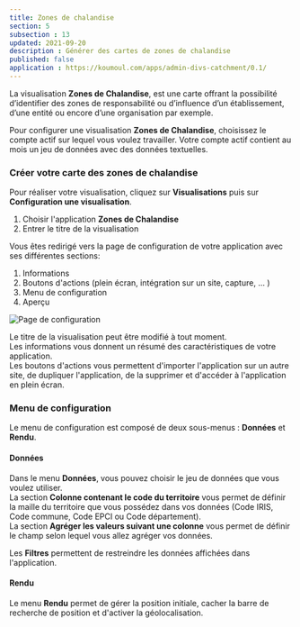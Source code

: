 ```yaml
---
title: Zones de chalandise
section: 5
subsection : 13
updated: 2021-09-20
description : Générer des cartes de zones de chalandise
published: false
application : https://koumoul.com/apps/admin-divs-catchment/0.1/
---
```



La visualisation **Zones de Chalandise**, est une carte offrant la possibilité d’identifier des zones de responsabilité ou d’influence d’un établissement, d’une entité ou encore d’une organisation par exemple.


Pour configurer une visualisation **Zones de Chalandise**, choisissez le compte actif sur lequel vous voulez travailler. Votre compte actif contient au mois un jeu de données avec des données textuelles.

### Créer votre carte des zones de chalandise

Pour réaliser votre visualisation, cliquez sur **Visualisations** puis sur **Configuration une visualisation**.

1. Choisir l'application **Zones de Chalandise**
2. Entrer le titre de la visualisation

<p>
</p>

Vous êtes redirigé vers la page de configuration de votre application avec ses différentes sections:

1. Informations
2. Boutons d'actions (plein écran, intégration sur un site, capture, ... )
3. Menu de configuration
4. Aperçu

![Page de configuration](./images/user-guide/chalandise-config.jpg)


Le titre de la visualisation peut être modifié à tout moment.  
Les informations vous donnent un résumé des caractéristiques de votre application.  
Les boutons d'actions vous permettent d'importer l'application sur un autre site, de dupliquer l'application, de la supprimer et d'accéder à l'application en plein écran.

### Menu de configuration


Le menu de configuration est composé de deux sous-menus : **Données** et **Rendu**.

#### Données

Dans le menu **Données**, vous pouvez choisir le jeu de données que vous voulez utiliser.  
La section **Colonne contenant le code du territoire** vous permet de définir la maille du territoire que vous possédez dans vos données (Code IRIS, Code commune, Code EPCI ou Code département).  
La section **Agréger les valeurs suivant une colonne** vous permet de définir le champ selon lequel vous allez agréger vos données.  

Les **Filtres** permettent de restreindre les données affichées dans l'application.

#### Rendu

Le menu **Rendu** permet de gérer la position initiale, cacher la barre de recherche de position et d'activer la géolocalisation.
